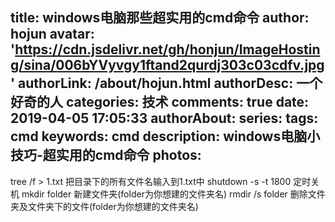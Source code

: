 title: windows电脑那些超实用的cmd命令
author: hojun
avatar: 'https://cdn.jsdelivr.net/gh/honjun/ImageHosting/sina/006bYVyvgy1ftand2qurdj303c03cdfv.jpg'
authorLink: /about/hojun.html
authorDesc: 一个好奇的人
categories: 技术
comments: true
date: 2019-04-05 17:05:33
authorAbout:
series:
tags: cmd
keywords: cmd
description: windows电脑小技巧-超实用的cmd命令
photos:
---
tree /f > 1.txt 把目录下的所有文件名输入到1.txt中
shutdown -s -t 1800 定时关机
mkdir folder 新建文件夹(folder为你想建的文件夹名)
rmdir /s folder 删除文件夹及文件夹下的文件(folder为你想建的文件夹名)